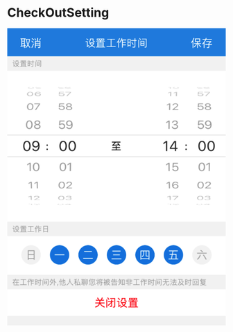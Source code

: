 # CheckOutSetting

![image text](https://github.com/jazzforlove/Checkout/blob/master/WX20181203-143656%402x.png)
